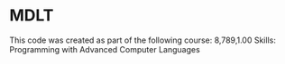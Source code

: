 # MDLT
This code was created as part of the following course: 8,789,1.00 Skills: Programming with Advanced Computer Languages 
